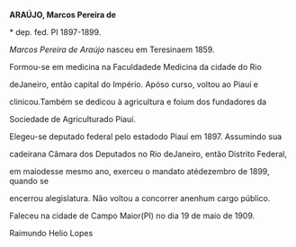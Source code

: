 **ARAÚJO, Marcos Pereira de**



\* dep. fed. PI 1897-1899.



*Marcos Pereira de Araújo* nasceu em Teresinaem 1859.



Formou-se em medicina na Faculdadede Medicina da cidade do Rio

deJaneiro, então capital do Império. Apóso curso, voltou ao Piauí e

clinicou.Também se dedicou à agricultura e foium dos fundadores da

Sociedade de Agriculturado Piauí.



Elegeu-se deputado federal pelo estadodo Piauí em 1897. Assumindo sua

cadeirana Câmara dos Deputados no Rio deJaneiro, então Distrito Federal,

em maiodesse mesmo ano, exerceu o mandato atédezembro de 1899, quando se

encerrou alegislatura. Não voltou a concorrer anenhum cargo público.



Faleceu na cidade de Campo Maior(PI) no dia 19 de maio de 1909.



Raimundo Helio Lopes



